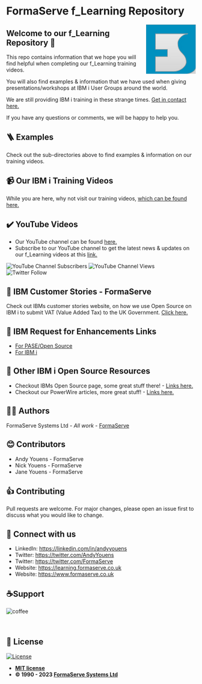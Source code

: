 # FormaServe f_Learning Repository

<img src="/images/Logo.png" align="right">

## Welcome to our f_Learning Repository 👋

This repo contains information that we hope you will find helpful when completing our f_Learning training videos.

You will also find examples & information that we have used when giving presentations/workshops at IBM i User Groups around the world.

We are still providing IBM i training in these strange times.  [Get in contact here.](https://www.formaserve.co.uk/location.php)

If you have any questions or comments, we will be happy to help you.

## 🪜 Examples

Check out the sub-directories above to find examples &amp; information on our training videos.

## 📹 Our IBM i Training Videos

While you are here, why not visit our training videos, [which can be found here.](https://learning.formaserve.co.uk)

## ✔️ YouTube Videos

- Our YouTube channel can be found [here.](https://www.youtube.com/FormaServeSystemsLtdLoughton)
- Subscribe to our YouTube channel to get the latest news &amp; updates on our f_Learning videos at this [link.](https://www.youtube.com/FormaServeSystemsLtdLoughton?sub_confirmation=1 )

![YouTube Channel Subscribers](https://img.shields.io/youtube/channel/subscribers/UCQtPrEz09kfRhrKmx9xyGWQ?style=social)
![YouTube Channel Views](https://img.shields.io/youtube/channel/views/UCQtPrEz09kfRhrKmx9xyGWQ?style=social)
![Twitter Follow](https://img.shields.io/twitter/follow/formaserve?style=social)

## 🔗 IBM Customer Stories - FormaServe

Check out IBMs customer stories website, on how we use Open Source on IBM i to submit VAT (Value Added Tax) to the UK Government. [Click here.](https://www.ibm.com/it-infrastructure/us-en/resources/power/ibm-i-customer-stories/#/FormaServe-systems/)

## 🔗 IBM Request for Enhancements Links

- [For PASE/Open Source](http://bit.ly/ibm-rfe-all-pase)
- [For IBM i](https://www.ibm.com/developerworks/rfe/execute?use_case=changeRequestLanding&BRAND_ID=352&PROD_ID=1476&x=14&y=12)

## 🔗 Other IBM i Open Source Resources

- Checkout IBMs Open Source page, some great stuff there! - [Links here.](https://ibm.github.io/ibmi-oss-resources/)
- Checkout our PowerWire articles, more great stuff! - [Links here.](https://powerwire.eu/author/andy-youens)

## ✍🏻 Authors

FormaServe Systems Ltd - _All work_ - [FormaServe](https://www.formaserve.co.uk)

## 😊 Contributors

- Andy Youens - FormaServe
- Nick Youens - FormaServe
- Jane Youens - FormaServe

## 👍 Contributing

Pull requests are welcome. For major changes, please open an issue first to discuss what you would like to change.

## 🚩 Connect with us

- LinkedIn: https://linkedin.com/in/andyyouens
- Twitter: https://twitter.com/AndyYouens
- Twitter: https://twitter.com/FormaServe
- Website: https://learning.formaserve.co.uk
- Website: https://www.formaserve.co.uk

<p>
  <h2 align="left">☕Support</h2>
  <p>
    <a href="https://ko-fi.com/AndyYouens">
      <img align="left" src="https://cdn.buymeacoffee.com/buttons/v2/default-blue.png" height="50" width="210" alt="coffee"/>
    </a>
  </p>
  <p>&nbsp;</p>
  <p>&nbsp;</p>
</p>

## 📝 License

[![License](http://img.shields.io/:license-mit-blue.svg?style=flat-square)](http://badges.mit-license.org)

- **[MIT license](http://opensource.org/licenses/mit-license.php)**
- **© 1990 - 2023 [FormaServe Systems Ltd](https://www.formaserve.co.uk)**
